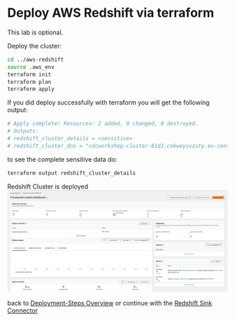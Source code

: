 # Deploy AWS Redshift via terraform

This lab is optional.

Deploy the cluster:

```bash
cd ../aws-redshift
source .aws_env
terraform init 
terraform plan
terraform apply
``` 

If you did deploy successfully with terraform you will get the following output:

```bash
# Apply complete! Resources: 2 added, 0 changed, 0 destroyed.
# Outputs:
# redshift_cluster_details = <sensitive>
# redshift_cluster_dns = "cdcworkshop-cluster-81d1.cokweyivzuty.eu-central-1.redshift.amazonaws.com"
```

to see the complete sensitive data do:

```bash
terraform output redshift_cluster_details
```

Redshift Cluster is deployed
![aws redshift](img/awsredshift.png)


back to [Deployment-Steps Overview](../README.MD) or continue with the [Redshift Sink Connector](../cccloud-sink-redshift-connector/README.md)